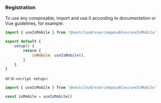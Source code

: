 <!--
 - SPDX-FileCopyrightText: 2024 Nextcloud GmbH and Nextcloud contributors
 - SPDX-License-Identifier: AGPL-3.0-or-later
-->

### Registration

To use any composable, import and use it according to documentation or Vue guidelines, for example:

```js static
import { useIsMobile } from '@nextcloud/vue/composables/useIsMobile'

export default {
	setup() {
		return {
			isMobile: useIsMobile(),
		}
	},
}
```
or in `<script setup>`:

```js static
import { useIsMobile } from '@nextcloud/vue/composables/useIsMobile'

const isMobile = useIsMobile()
```
